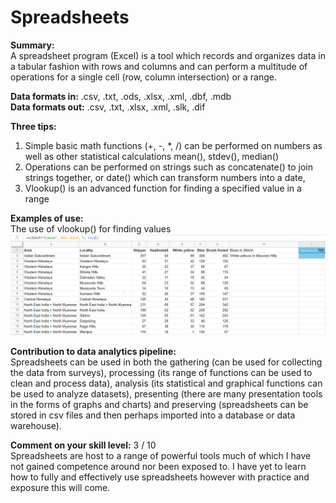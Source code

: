 # Spreadsheets

**Summary:**                        
A spreadsheet program (Excel) is a tool which records and organizes data in a tabular fashion with rows and columns and can perform a multitude of operations for a single cell (row, column intersection) or a range.

**Data formats in:**  .csv, .txt, .ods, .xlsx, .xml, .dbf, .mdb     
**Data formats out:** .csv, .txt, .xlsx, .xml, .slk, .dif

**Three tips:**
1.  Simple basic math functions (+, -, *, /) can be performed on numbers as well as other statistical calculations mean(), stdev(), median()
2.  Operations can be performed on strings such as concatenate() to join strings together, or date() which can transform numbers into a date,
3.  Vlookup() is an advanced function for finding a specified value in a range

**Examples of use:**        
The use of vlookup() for finding values
![Spreadsheets](images/spreadsheets.png)

**Contribution to data analytics pipeline:**              
Spreadsheets can be used in both the gathering (can be used for collecting the data from surveys), processing (its range of functions can be used to clean and process data), analysis (its statistical and graphical functions can be used to analyze datasets), presenting (there are many presentation tools in the forms of graphs and charts) and preserving (spreadsheets can be stored in csv files and then perhaps imported into a database or data warehouse).

**Comment on your skill level:**  3 / 10           
Spreadsheets are host to a range of powerful tools much of which I have not gained competence around nor been exposed to. I have yet to learn how to fully and effectively use spreadsheets however with practice and exposure this will come.
